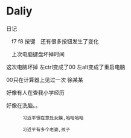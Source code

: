 # Daliy
日记

　f7 f8 按键　还有很多按钮发生了变化
 
　上次电脑键盘坏掉时间
 
 这次电脑坏掉
 左ctrl变成了00 左alt变成了重启电脑

 00只在计算器上见过一次 徐某某
 
 好像有人在查我小学经历




好像在洗脑。。


          习近平很在意处女膜,哈哈哈哈
                   
          习近平有多个老婆,孩子
